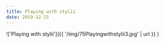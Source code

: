 ```yaml
---
title: Playing with stylii
date: 2019-12-15
---
```


!['Playing with stylii']({{ '/img/75Playingwithstylii3.jpg' | url }} )
<br>
